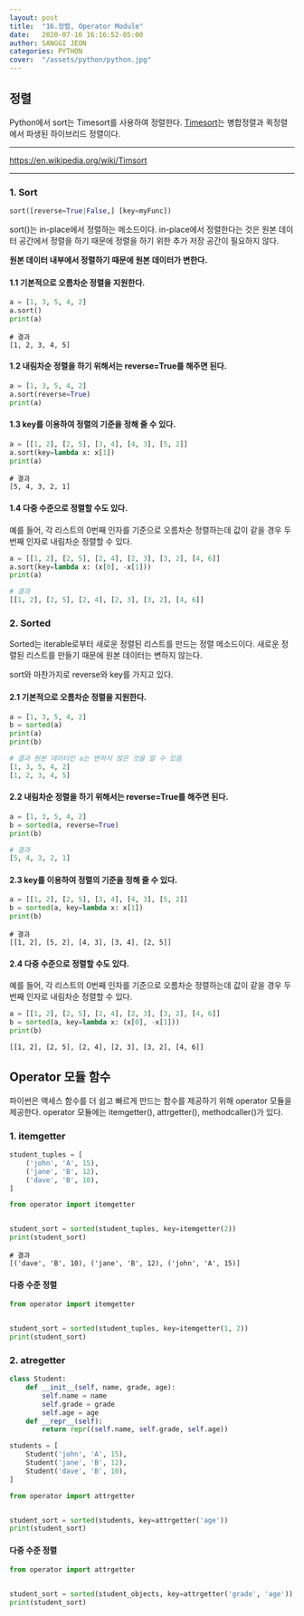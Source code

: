 ```yaml
---
layout: post
title:  "16.정렬, Operator Module"
date:   2020-07-16 16:16:52-05:00
author: SANGGI JEON
categories: PYTHON
cover:  "/assets/python/python.jpg"
---
```

## 정렬

Python에서 sort는 Timesort를 사용하여 정렬한다. [Timesort](https://en.wikipedia.org/wiki/Timsort)는 병합정렬과 퀵정렬에서 파생된 하이브리드 정렬이다.

---

https://en.wikipedia.org/wiki/Timsort

---

### 1. Sort

```python
sort([reverse=True|False,] [key=myFunc])
```

sort()는 in-place에서 정렬하는 메소드이다. in-place에서 정렬한다는 것은 원본 데이터 공간에서 정렬을 하기 때문에 정렬을 하기 위한 추가 저장 공간이 필요하지 않다.

**원본 데이터 내부에서 정렬하기 때문에 원본 데이터가 변한다.**

#### 1.1 기본적으로 오름차순 정렬을 지원한다.

```python
a = [1, 3, 5, 4, 2]
a.sort()
print(a)
```

```shell
# 결과
[1, 2, 3, 4, 5]
```

#### 1.2 내림차순 정렬을 하기 위해서는 reverse=True를 해주면 된다.

```python
a = [1, 3, 5, 4, 2]
a.sort(reverse=True)
print(a)
```

#### 1.3 key를 이용하여 정렬의 기준을 정해 줄 수 있다.

```python
a = [[1, 2], [2, 5], [3, 4], [4, 3], [5, 2]]
a.sort(key=lambda x: x[1])
print(a)
```

```shell
# 결과
[5, 4, 3, 2, 1]
```

#### 1.4 다중 수준으로 정렬할 수도 있다.

예를 들어, 각 리스트의 0번째 인자를 기준으로 오름차순 정렬하는데 값이 같을 경우 두번째 인자로 내림차순 정렬할 수 있다.

```python
a = [[1, 2], [2, 5], [2, 4], [2, 3], [3, 2], [4, 6]]
a.sort(key=lambda x: (x[0], -x[1]))
print(a)
```

```python
# 결과
[[1, 2], [2, 5], [2, 4], [2, 3], [3, 2], [4, 6]]
```

### 2. Sorted

Sorted는 iterable로부터 새로운 정렬된 리스트를 만드는 정렬 메소드이다. 새로운 정렬된 리스트를 만들기 때문에 원본 데이터는 변하지 않는다.

sort와 마찬가지로 reverse와 key를 가지고 있다.

#### 2.1 기본적으로 오름차순 정렬을 지원한다.

```python
a = [1, 3, 5, 4, 2]
b = sorted(a)
print(a)
print(b)
```

```python
# 결과 원본 데이터인 a는 변하지 않은 것을 알 수 있음
[1, 3, 5, 4, 2]
[1, 2, 3, 4, 5]
```

#### 2.2 내림차순 정렬을 하기 위해서는 reverse=True를 해주면 된다.

```python
a = [1, 3, 5, 4, 2]
b = sorted(a, reverse=True)
print(b)
```

```python
# 결과
[5, 4, 3, 2, 1]
```

#### 2.3 key를 이용하여 정렬의 기준을 정해 줄 수 있다.

```python
a = [[1, 2], [2, 5], [3, 4], [4, 3], [5, 2]]
b = sorted(a, key=lambda x: x[1])
print(b)
```

```shell
# 결과
[[1, 2], [5, 2], [4, 3], [3, 4], [2, 5]]
```

#### 2.4 다중 수준으로 정렬할 수도 있다.

예를 들어, 각 리스트의 0번째 인자를 기준으로 오름차순 정렬하는데 값이 같을 경우 두번째 인자로 내림차순 정렬할 수 있다.

```python
a = [[1, 2], [2, 5], [2, 4], [2, 3], [3, 2], [4, 6]]
b = sorted(a, key=lambda x: (x[0], -x[1]))
print(b)
```

```shell
[[1, 2], [2, 5], [2, 4], [2, 3], [3, 2], [4, 6]]
```



## Operator 모듈 함수

파이썬은 액세스 함수를 더 쉽고 빠르게 만드는 함수를 제공하기 위해 operator 모듈을 제공한다. operator 모듈에는 itemgetter(), attrgetter(), methodcaller()가 있다.

### 1. itemgetter

```python
student_tuples = [
    ('john', 'A', 15),
    ('jane', 'B', 12),
    ('dave', 'B', 10),
]
```

```python
from operator import itemgetter


student_sort = sorted(student_tuples, key=itemgetter(2))
print(student_sort)
```

```shell
# 결과
[('dave', 'B', 10), ('jane', 'B', 12), ('john', 'A', 15)]
```

#### 다중 수준 정렬

```python
from operator import itemgetter


student_sort = sorted(student_tuples, key=itemgetter(1, 2))
print(student_sort)
```

### 2. atregetter

```python
class Student:
    def __init__(self, name, grade, age):
        self.name = name
        self.grade = grade
        self.age = age
    def __repr__(self):
        return repr((self.name, self.grade, self.age))
```

```python
students = [
    Student('john', 'A', 15),
    Student('jane', 'B', 12),
    Student('dave', 'B', 10),
]
```

```python
from operator import attrgetter


student_sort = sorted(students, key=attrgetter('age'))
print(student_sort)
```

#### 다중 수준 정렬

```python
from operator import attrgetter


student_sort = sorted(student_objects, key=attrgetter('grade', 'age'))
print(student_sort)
```
